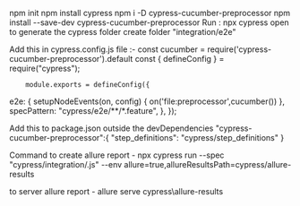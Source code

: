 npm init
npm install cypress
npm i -D  cypress-cucumber-preprocessor
npm install --save-dev cypress-cucumber-preprocessor
Run :
npx cypress open to generate the cypress folder
create folder "integration/e2e"

Add this in cypress.config.js file :- 
    const cucumber = require('cypress-cucumber-preprocessor').default
    const { defineConfig } = require("cypress");

        module.exports = defineConfig({
  e2e: {
    setupNodeEvents(on, config) {
      on('file:preprocessor',cucumber())
    },
    specPattern: "cypress/e2e/**/*.feature",
  },
});


Add this to package.json  outside the devDependencies
"cypress-cucumber-preprocessor":{
    "step_definitions": "cypress/step_definitions"
  }


Command to create allure report - 
npx cypress run --spec "cypress/integration/.js" --env allure=true,allureResultsPath=cypress/allure-results

to server allure report - 
allure serve cypress\allure-results    


